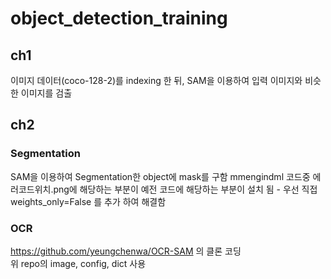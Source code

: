 # object_detection_training
## ch1  
이미지 데이터(coco-128-2)를 indexing 한 뒤, SAM을 이용하여 입력 이미지와 비슷한 이미지를 검출
## ch2  
### Segmentation  
SAM을 이용하여 Segmentation한 object에 mask를 구함
mmengindml 코드중 에러코드위치.png에 해당하는 부분이 예전 코드에 해당하는 부분이 설치 됨 - 우선 직접  weights_only=False 를 추가 하여 해결함  

### OCR
https://github.com/yeungchenwa/OCR-SAM 의 클론 코딩  
위 repo의 image, config, dict 사용



